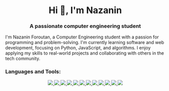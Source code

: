 <h1 align="center">Hi 👋, I'm Nazanin</h1>
<h3 align="center">A passionate computer engineering student</h3>
<p>I'm Nazanin Foroutan, a Computer Engineering student with a passion for programming and problem-solving. I'm currently learning software and web development, focusing on Python, JavaScript, and algorithms. I enjoy applying my skills to real-world projects and collaborating with others in the tech community.</p>

<h3 align="left">Languages and Tools:</h3>

<div align="center">
  <a href="https://www.w3schools.com/c/c_intro.php" title="C">
    <img src="https://skillicons.dev/icons?i=c" />
  </a>
  <a href="https://www.w3schools.com/cpp/cpp_intro.asp#:~:text=C%2B%2B%20is%20an%20object%2Doriented,fun%20and%20easy%20to%20learn!" title="CPP">
    <img src="https://skillicons.dev/icons?i=cpp" />
  </a>
  <a href="https://www.w3schools.com/java/java_intro.asp" title="Java">
    <img src="https://skillicons.dev/icons?i=java" />
  </a>
  <a href="https://www.python.org/" title="Python">
    <img src="https://skillicons.dev/icons?i=python"/>
  </a>
  <a href="https://www.w3schools.com/js/DEFAULT.asp" title="JavaScript">
    <img src="https://skillicons.dev/icons?i=js" />
  </a>
  <a href="https://www.w3schools.com/html/" title="HTML">
    <img src="https://skillicons.dev/icons?i=html" />
  </a>
  <a href="https://www.w3schools.com/css/" title="CSS">
    <img src="https://skillicons.dev/icons?i=css" />
  </a>
  <a href="https://vuejs.org/" title="Vue.js">
    <img src="https://skillicons.dev/icons?i=vue" />
  </a>
  <a href="https://dart.dev/" title="Dart">
    <img src="https://skillicons.dev/icons?i=dart" />
  </a>
  <a href="https://flutter.dev/" title="Flutter">
    <img src="https://skillicons.dev/icons?i=flutter" />
  </a>
  <a href="https://git-scm.com/" title="Git">
    <img src="https://skillicons.dev/icons?i=git" />
  </a>
  <a href="https://www.linux.org/" title="Linux">
    <img src="https://skillicons.dev/icons?i=linux" />
  </a>
</div>
